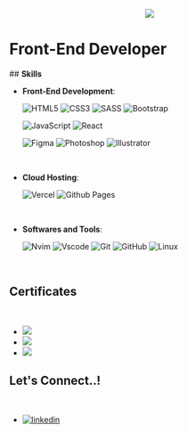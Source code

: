 <p align="center">
  <a href="https://github.com/DenverCoder1/readme-typing-svg">
    <img src="https://readme-typing-svg.herokuapp.com?font=Consolas&color=%232f81f7&size=18&center=true&vCenter=true&width=600&height=100&lines=aAll+Killer,+No+Filler.&speed=50">
  </a>
</p>
<h1>Front-End Developer</h1>
## <b> Skills</b>
<br>

<p align="center">
   
- **Front-End Development**:

   ![HTML5](https://img.shields.io/badge/HTML5%20-%23E34F26.svg?style=for-the-badge&logo=html5&logoColor=white)
   ![CSS3](https://img.shields.io/badge/CSS%20-%231572B6.svg?style=for-the-badge&logo=css3&logoColor=white)
   ![SASS](https://img.shields.io/badge/SASS-hotpink.svg?style=for-the-badge&logo=SASS&logoColor=white)
   ![Bootstrap](https://img.shields.io/badge/bootstrap-%23563D7C.svg?style=for-the-badge&logo=bootstrap&logoColor=white)

   ![JavaScript](https://img.shields.io/badge/JavaScript%20-FCC624.svg?style=for-the-badge&logo=javascript&logoColor=black)
   ![React](https://img.shields.io/badge/React%20-%2323272f.svg?style=for-the-badge&logo=react&logoColor=%23149eca)
	
   ![Figma](https://img.shields.io/badge/figma-%23F24E1E.svg?style=for-the-badge&logo=figma&logoColor=white)
   ![Photoshop](https://img.shields.io/badge/photoshop-%2331A8FF.svg?style=for-the-badge&logo=adobe%20photoshop&logoColor=white)
   ![Illustrator](https://img.shields.io/badge/illustrator-FCC624.svg?style=for-the-badge&logo=adobe%20illustrator&logoColor=black)
<br>

- **Cloud Hosting**:
	
    ![Vercel](https://img.shields.io/badge/Vercel-%23121011.svg?style=for-the-badge&logo=vercel&logoColor=white)
    ![Github Pages](https://img.shields.io/badge/GitHub%20Pages-%2323272f.svg?style=for-the-badge&logo=github&logoColor=white)
    
<br>

- **Softwares and Tools**:
	
    ![Nvim](https://shields.io/badge/neovim-white?&style=for-the-badge&logo=neovim)
    ![Vscode](https://img.shields.io/badge/vscode-0078d7.svg?style=for-the-badge&logo=visual-studio-code&logoColor=white)
    ![Git](https://img.shields.io/badge/git-%23F05033.svg?style=for-the-badge&logo=git&logoColor=white)
    ![GitHub](https://img.shields.io/badge/github-%2323272f?style=for-the-badge&logo=github&logoColor=white)
    ![Linux](https://img.shields.io/badge/Linux-FCC624?style=for-the-badge&logo=linux&logoColor=black) 
<br>
	
</div>

## <b> Certificates</b>
<br>
<div align='left'>

<ul>

<li>
<a href="https://www.coderhouse.com/certificados/63a7335bc5708d000e6df156" alt=coderhouse target="_blank">
<img src="https://img.shields.io/badge/CODERHOUSE-Web%20Development-blueviolet?style=for-the-badge"/>
</li>
	
<li>	
</a>
<a href="https://www.coderhouse.com/certificados/641b0618e72c2b00027dca87" alt=coderhouse target="_blank">
<img src="https://img.shields.io/badge/CODERHOUSE-Javascript-FCC624?style=for-the-badge"/>
</a>
</li>

<li>	
</a>
<a href="https://www.coderhouse.com/certificados/645e44ad1f40130002fcd5d5" alt=coderhouse target="_blank">
<img src="https://img.shields.io/badge/CODERHOUSE-React-%2300ccf1?style=for-the-badge"/>
</a>
</li>
</div>

## <b> Let's Connect..!</b>
<br>
<div align='left'>

<ul>

<li>
<a href="https://www.linkedin.com/in/lisandrojm" target="_blank">
<img src="https://img.shields.io/badge/linkedin:  lisandrojm-%2300acee.svg?color=405DE6&style=for-the-badge&logo=linkedin&logoColor=white" alt=linkedin style="margin-bottom: 5px;"/>
</a>
</li>

<br>
	
</ul>
</div>

